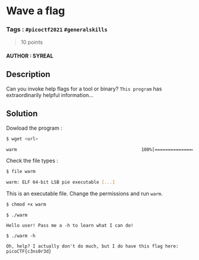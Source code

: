 # Wave a flag

### Tags : `#picoctf2021` `#generalskills`

> 10 points

#### AUTHOR : SYREAL

## Description

Can you invoke help flags for a tool or binary? `This program` has extraordinarily helpful information...

## Solution

Dowload the program :

``` bash
$ wget <url>

warm                                               100%[=================>]
```

Check the file types :

``` bash
$ file warm

warm: ELF 64-bit LSB pie executable [...]
```

This is an executable file. Change the permissions and run `warm`.

``` bash
$ chmod +x warm
```

```
$ ./warm

Hello user! Pass me a -h to learn what I can do!
```

```
$ ./warm -h

Oh, help? I actually don't do much, but I do have this flag here: 
picoCTF{c3ns0r3d}
```